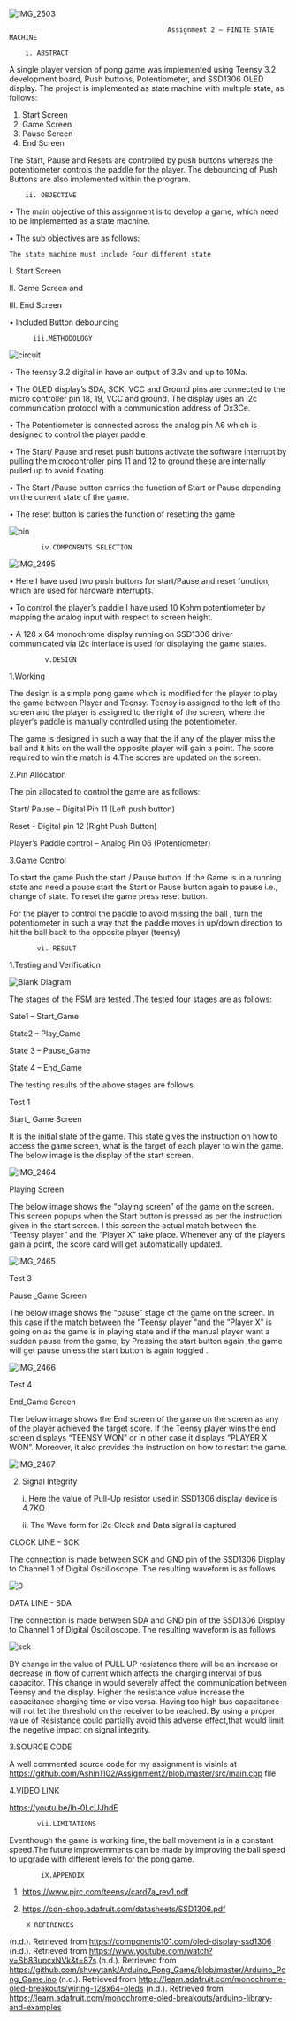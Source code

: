                                             
  ![IMG_2503](https://user-images.githubusercontent.com/53546301/69683549-0b9ecd80-111a-11ea-96f9-b2a1eefb8fdd.jpg)
                                            
                                            
                                            
                                            Assignment 2 – FINITE STATE MACHINE
 
        i. ABSTRACT


A single player version of pong game was implemented using Teensy 3.2 development board, Push buttons, Potentiometer, and SSD1306 OLED display.
The project is implemented as state machine with multiple state, as follows:
1.	Start Screen
2.	Game Screen  
3. Pause Screen
4.	End Screen

The Start, Pause and Resets are controlled by push buttons whereas the potentiometer controls the paddle for the player.
The debouncing of Push Buttons are also implemented within the program.


        ii. OBJECTIVE

•	The main objective of this assignment is to develop a game, which need to be implemented as a state machine.

•	The sub objectives are as follows:

    The state machine must include Four different state
     
I.	Start Screen

II.	Game Screen and

III.	End Screen

•	Included Button debouncing 




          iii.METHODOLOGY
          
          

  ![circuit](https://user-images.githubusercontent.com/53546301/69624368-7106a600-10a9-11ea-9371-55554e8b4444.jpg)
 
•	The teensy 3.2 digital in have an output of 3.3v and up to 10Ma.

•	The OLED display’s SDA, SCK, VCC and Ground pins are connected to the micro controller pin 18, 19, VCC and ground. The display uses an   i2c communication protocol with a communication address of Ox3Ce.

•	The Potentiometer is connected across the analog pin A6 which is designed to control the player paddle

•	The  Start/ Pause and reset push buttons activate the software interrupt by pulling the microcontroller pins 11 and 12 to ground these   are internally pulled up to avoid floating

•	The Start /Pause button carries the function of Start or Pause depending on the current state of the game.

•	The reset button is caries the function of resetting the game

   ![pin](https://user-images.githubusercontent.com/53546301/69624375-72d06980-10a9-11ea-88b0-a2b98a82e587.jpg)


            iv.COMPONENTS SELECTION
            

  ![IMG_2495](https://user-images.githubusercontent.com/53546301/69625575-bdeb7c00-10ab-11ea-97c3-cc0afb2683f8.JPG)
   

•	Here I have used two push buttons for start/Pause and reset function, which are used for hardware interrupts. 

•	To control the player’s paddle I have used 10 Kohm potentiometer by mapping the analog input with respect to screen height.

•	A 128 x 64 monochrome display running on SSD1306 driver communicated via i2c interface is used for displaying the game states.


             v.DESIGN 


1.Working


The design is a simple pong game which is modified for the player to play the game between Player and Teensy. Teensy is assigned to the left of the screen and the player is assigned to the right of the screen, where the player‘s paddle is manually controlled using the potentiometer. 

The game is designed in such a way that the if any of the player miss the ball and it hits on the wall the opposite player will gain a point. The score required to win the match is 4.The scores are updated on the screen.


2.Pin Allocation


The pin allocated to control the game are as follows:

Start/ Pause – Digital Pin 11 (Left push button)

Reset - Digital pin 12 (Right Push Button)

Player’s Paddle control – Analog Pin 06 (Potentiometer)

3.Game Control


To start the game Push the start / Pause button. If the Game is in a running state and need a pause start the Start or Pause button again to pause i.e., change of state. To reset the game press reset button.

 For the player to control the paddle to avoid missing the ball , turn the potentiometer in such a way that the paddle moves in up/down direction to hit the ball back to the opposite player (teensy)
 

           vi. RESULT

1.Testing and Verification


  ![Blank Diagram](https://user-images.githubusercontent.com/53546301/69626899-72869d00-10ae-11ea-8b7a-5923be0353cd.jpeg)

The stages of the FSM are tested .The tested four stages are as follows:

Sate1 – Start_Game

State2 – Play_Game

State 3 – Pause_Game

State 4 – End_Game

The testing results of the above stages are follows



Test 1


Start_ Game  Screen




It is the initial state of the game. This state gives the instruction on how to access the game screen, what is the target of each player to win the game. The below image is the display of the start screen.


![IMG_2464](https://user-images.githubusercontent.com/53546301/69678413-60d2e300-110a-11ea-8c7d-fd4e29afd349.JPG)


Playing Screen


The below image shows the “playing screen” of the game on the screen. This screen popups when the Start button is pressed as per the instruction given in the start screen. I this screen the actual match between the “Teensy player” and the “Player X” take place. Whenever any of the players gain a point, the score card will get automatically updated. 


![IMG_2465](https://user-images.githubusercontent.com/53546301/69678469-7ea04800-110a-11ea-8a19-4cebfd1eafc4.JPG)

Test 3

Pause _Game Screen


The below image shows the “pause” stage of the game on the screen. In this case if the match between the “Teensy player “and the “Player X” is going on as the game is in playing state and if the manual player want a sudden pause from the game, by Pressing the start  button again ,the game will get pause unless the start button is again toggled .

![IMG_2466](https://user-images.githubusercontent.com/53546301/69678489-92e44500-110a-11ea-8e88-e9ab6c9f002e.JPG)

Test 4

End_Game  Screen



The below image shows the End screen of the game on the screen as any of the player achieved the target score. If the Teensy player wins the end screen displays “TEENSY WON” or in other case it displays “PLAYER X WON”. Moreover, it also provides the instruction on how to restart the game.


![IMG_2467](https://user-images.githubusercontent.com/53546301/69678544-c1fab680-110a-11ea-8a05-1dee4fbc1ae7.JPG)



2. Signal Integrity


   i.	Here the value of Pull-Up resistor used in SSD1306 display device is 4.7KΩ 

   ii.	The Wave form  for i2c  Clock and Data signal is captured

CLOCK LINE – SCK

The connection is made between SCK and GND pin of the SSD1306 Display to Channel 1 of Digital Oscilloscope. The resulting waveform is as follows

 ![0](https://user-images.githubusercontent.com/53546301/69634211-a1a10c80-10b6-11ea-87ba-2bd20a77cc50.jpg)



DATA LINE - SDA

The connection is made between SDA and GND pin of the SSD1306 Display to Channel 1 of Digital Oscilloscope. The resulting waveform is as follows


![sck](https://user-images.githubusercontent.com/53546301/69634284-c85f4300-10b6-11ea-9e6f-20ca1b79a420.jpg)





BY change in the value of PULL UP resistance there will be an increase or decrease in flow of current which affects  the charging  interval of bus capacitor. This change in  would severely affect the communication between Teensy and the display. Higher the resistance value increase the capacitance charging time or vice versa. Having too high bus capacitance will not let the threshold on the receiver to be reached. By using a proper value of Resistance could partially avoid this adverse effect,that would limit the negetive impact on signal integrity.


3.SOURCE CODE

A well commented source code for my assignment is visinle at https://github.com/Ashin1102/Assignment2/blob/master/src/main.cpp file

4.VIDEO LINK

  https://youtu.be/lh-0LcUJhdE

           vii.LIMITATIONS
           
  Eventhough the game is working fine, the ball movement is in a constant speed.The future improvemments can be made by improving the ball speed to upgrade with different levels for the pong game.
  
            iX.APPENDIX
        
  1. https://www.pjrc.com/teensy/card7a_rev1.pdf
  2. https://cdn-shop.adafruit.com/datasheets/SSD1306.pdf


          X REFERENCES
          
(n.d.). Retrieved from https://components101.com/oled-display-ssd1306
(n.d.). Retrieved from https://www.youtube.com/watch?v=Sb83upcxNVk&t=87s
(n.d.). Retrieved from https://github.com/shveytank/Arduino_Pong_Game/blob/master/Arduino_Pong_Game.ino
(n.d.). Retrieved from https://learn.adafruit.com/monochrome-oled-breakouts/wiring-128x64-oleds
(n.d.). Retrieved from https://learn.adafruit.com/monochrome-oled-breakouts/arduino-library-and-examples

